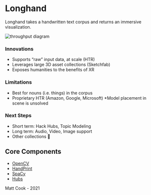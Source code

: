 # **Longhand** #
Longhand takes a handwritten text corpus and returns an immersive visualization. 

![throughput diagram](https://images.squarespace-cdn.com/content/v1/532b70b6e4b0dca092974dbe/1627401430752-R7H10DTUUOSB4GKDDKD1/Longhand+Throughput_Cook2021.png?format=2500w)

### Innovations
* Supports “raw” input data, at scale (HTR)
* Leverages large 3D asset collections (Sketchfab)
* Exposes humanities to the benefits of XR 
### Limitations
* Best for nouns (i.e. things) in the corpus
* Proprietary HTR (Amazon, Google, Microsoft)
*Model placement in scene is unsolved 
### Next Steps
* Short term: Hack Hubs, Topic Modeling 
* Long term: Audio, Video, Image support
* Other collections 

## Core Components
 * [OpenCV](https://github.com/opencv/opencv)
 * [HandPrint](https://github.com/caltechlibrary/handprint)
 * [SpaCy](https://github.com/explosion/spaCy)
 * [Hubs](https://github.com/mozilla/hubs)

Matt Cook - 2021
